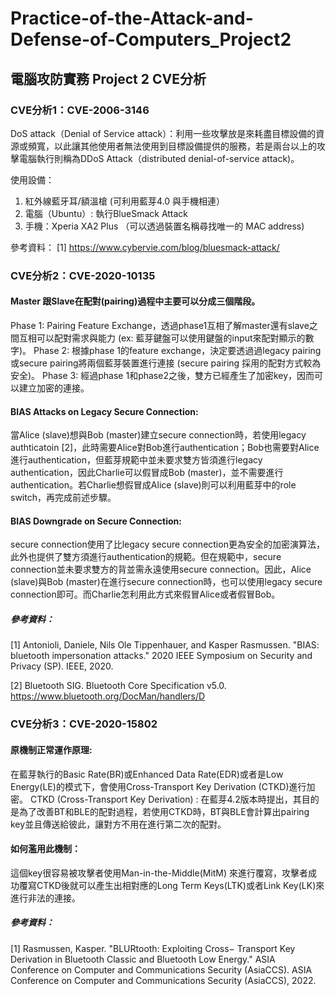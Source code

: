 # Practice-of-the-Attack-and-Defense-of-Computers_Project2

## 電腦攻防實務 Project 2 CVE分析

### CVE分析1：CVE-2006-3146
DoS attack（Denial of Service attack）：利用一些攻擊放是來耗盡目標設備的資源或頻寬，以此讓其他使用者無法使用到目標設備提供的服務，若是兩台以上的攻擊電腦執行則稱為DDoS Attack（distributed denial-of-service attack)。

使用設備：
1. 紅外線藍牙耳/額溫槍 (可利用藍芽4.0 與手機相連）
2. 電腦（Ubuntu）: 執行BlueSmack Attack
3. 手機：Xperia XA2 Plus （可以透過裝置名稱尋找唯一的 MAC address)


參考資料：
[1] https://www.cybervie.com/blog/bluesmack-attack/


### CVE分析2：CVE-2020-10135
#### Master 跟Slave在配對(pairing)過程中主要可以分成三個階段。
Phase 1: Pairing Feature Exchange，透過phase1互相了解master還有slave之間互相可以配對需求與能力 (ex: 藍芽鍵盤可以使用鍵盤的input來配對顯示的數字)。 
Phase 2: 根據phase 1的feature exchange，決定要透過過legacy pairing或secure pairing將兩個藍芽裝置進行連接 (secure pairing 採用的配對方式較為安全)。
Phase 3: 經過phase 1和phase2之後，雙方已經產生了加密key，因而可以建立加密的連接。

#### BIAS Attacks on Legacy Secure Connection:
當Alice (slave)想與Bob (master)建立secure connection時，若使用legacy authticatoin [2]，此時需要Alice對Bob進行authentication；Bob也需要對Alice進行authentication，但藍芽規範中並未要求雙方皆須進行legacy authentication，因此Charlie可以假冒成Bob (master)，並不需要進行authentication。若Charlie想假冒成Alice (slave)則可以利用藍芽中的role switch，再完成前述步驟。

#### BIAS Downgrade on Secure Connection:
secure connection使用了比legacy secure connection更為安全的加密演算法，此外也提供了雙方須進行authentication的規範。但在規範中，secure connection並未要求雙方的背並需永遠使用secure connection。因此，Alice (slave)與Bob (master)在進行secure connection時，也可以使用legacy secure connection即可。而Charlie怎利用此方式來假冒Alice或者假冒Bob。

##### 參考資料：
[1] Antonioli, Daniele, Nils Ole Tippenhauer, and Kasper Rasmussen. "BIAS: bluetooth impersonation attacks." 2020 IEEE Symposium on Security and Privacy (SP). IEEE, 2020.

[2]  Bluetooth SIG. Bluetooth Core Specification v5.0. https://www.bluetooth.org/DocMan/handlers/D


### CVE分析3：CVE-2020-15802
#### 原機制正常運作原理: 
在藍芽執行的Basic Rate(BR)或Enhanced Data Rate(EDR)或者是Low Energy(LE)的模式下，會使用Cross-Transport Key Derivation (CTKD)進行加密。
CTKD (Cross-Transport Key Derivation) : 在藍芽4.2版本時提出，其目的是為了改善BT和BLE的配對過程，若使用CTKD時，BT與BLE會計算出pairing key並且傳送給彼此，讓對方不用在進行第二次的配對。
#### 如何濫用此機制：
這個key很容易被攻擊者使用Man-in-the-Middle(MitM) 來進行覆寫，攻擊者成功覆寫CTKD後就可以產生出相對應的Long Term Keys(LTK)或者Link Key(LK)來進行非法的連接。

##### 參考資料：
[1] Rasmussen, Kasper. "BLURtooth: Exploiting Cross− Transport Key Derivation in Bluetooth Classic and Bluetooth Low Energy." ASIA Conference on Computer and Communications Security (AsiaCCS). ASIA Conference on Computer and Communications Security (AsiaCCS), 2022.
